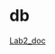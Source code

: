# db

[Lab2_doc](https://docs.google.com/document/d/1NWAiLB7XdND2qbBMvl3d4wZu_5az6hUI5Flk5L_VuIg/edit?usp=sharing)
